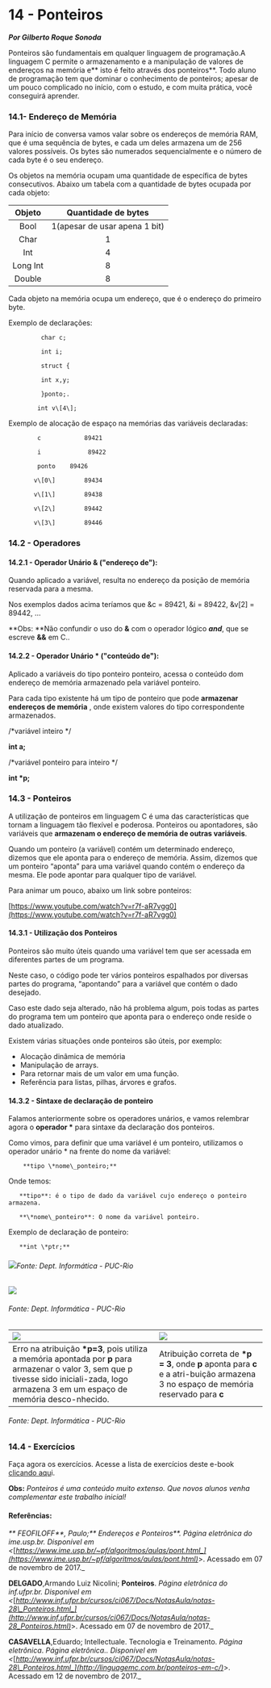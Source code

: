 # 14 - Ponteiros

_**Por Gilberto Roque Sonoda**_

Ponteiros são fundamentais em qualquer linguagem de programação.A linguagem C permite o armazenamento e a manipulação de valores de endereços na memória e** isto é feito através dos ponteiros**. Todo aluno de programação tem que dominar o conhecimento de ponteiros; apesar de um pouco complicado no início, com o estudo, e com muita prática, você conseguirá aprender.

### 14.1- Endereço de Memória

Para início de conversa vamos valar sobre os endereços de memória RAM, que é uma sequência de bytes, e cada um deles armazena um de 256 valores possíveis. Os bytes são numerados sequencialmente e o número de cada byte é o seu endereço.

Os objetos na memória ocupam uma quantidade de específica de  bytes consecutivos. Abaixo um tabela com a quantidade de bytes ocupada por cada objeto:

| Objeto | Quantidade de bytes |
| :---: | :---: |
| Bool | 1\(apesar de usar apena 1 bit\) |
| Char | 1 |
| Int | 4 |
| Long Int | 8 |
| Double | 8 |

Cada objeto na memória ocupa um endereço, que é o endereço do primeiro byte.

Exemplo de declarações:

```
         char c;

         int i;

         struct {

         int x,y;

         }ponto;.

        int v\[4\];
```

Exemplo de alocação de espaço na memórias das variáveis declaradas:

```
        c            89421

        i             89422

        ponto    89426

       v\[0\]        89434

       v\[1\]        89438

       v\[2\]        89442

       v\[3\]        89446
```

### 14.2 - Operadores

#### 14.2.1 - Operador Unário & \("endereço de"\):

Quando aplicado a variável, resulta no endereço da posição de memória reservada para a mesma.

Nos exemplos dados acima teríamos que &c = 89421, &i = 89422, &v\[2\] = 89442, ...

**Obs: **Não confundir  o uso do **&**  com o operador lógico _**and**_, que se escreve **&&** em C..

#### 14.2.2 - Operador Unário \* \("conteúdo de"\):

Aplicado a variáveis do tipo ponteiro ponteiro, acessa o conteúdo dom endereço de memória armazenado pela variável ponteiro.

Para cada tipo existente há um tipo de ponteiro que pode **armazenar endereços de memória** , onde existem valores do tipo correspondente armazenados.

/\*variável inteiro \*/

**int a;**

/\*variável ponteiro para inteiro \*/

**int \*p;**

### 14.3 - Ponteiros

A utilização de ponteiros em linguagem C é uma das características que tornam a linguagem tão flexível e poderosa. Ponteiros ou apontadores, são variáveis que **armazenam o endereço de memória de outras variáveis**.

Quando um ponteiro \(a variável\) contém um determinado endereço, dizemos que ele aponta para o endereço de memória. Assim, dizemos que um ponteiro “aponta” para uma variável quando contém o endereço da mesma. Ele pode apontar para qualquer tipo de variável.

Para animar um pouco, abaixo um link sobre ponteiros:

[https://www.youtube.com/watch?v=r7f-aR7vgg0](https://www.youtube.com/watch?v=r7f-aR7vgg0)

#### 14.3.1 - Utilização dos Ponteiros

Ponteiros são muito úteis quando uma variável tem que ser acessada em diferentes partes de um programa.

Neste caso, o código pode ter vários ponteiros espalhados por diversas partes do programa, “apontando” para a variável que contém o dado desejado.

Caso este dado seja alterado, não há problema algum, pois todas as partes do programa tem um ponteiro que aponta para o endereço onde reside o dado atualizado.

Existem várias situações onde ponteiros são úteis, por exemplo:

* Alocação dinâmica de memória
* Manipulação de arrays.
* Para retornar mais de um valor em uma função.
* Referência para listas, pilhas, árvores e grafos.

#### 14.3.2 - **Sintaxe de declaração de ponteiro**

Falamos anteriormente sobre os operadores unários, e vamos relembrar agora o **operador \*** para sintaxe da declaração dos ponteiros.

Como vimos, para definir que uma variável é um ponteiro, utilizamos o operador unário \* na frente do nome da variável:

```
    **tipo \*nome\_ponteiro;**
```

Onde temos:

```
   **tipo**: é o tipo de dado da variável cujo endereço o ponteiro armazena.

   **\*nome\_ponteiro**: O nome da variável ponteiro.
```

Exemplo de declaração de ponteiro:

```
   **int \*ptr;**
```

###### ![](/assets/ponteiro1.png)Fonte: Dept. Informática - PUC-Rio

###### 

![](/assets/ponteiro2.png)

###### Fonte: Dept. Informática - PUC-Rio

| ![](/assets/ponteiro3.png) | ![](/assets/p4.png) |
| :--- | :--- |
| Erro na atribuição **\*p=3**, pois utiliza a memória apontada por **p** para armazenar o valor 3, sem que p tivesse sido  iniciali-zada, logo armazena 3 em um espaço  de  memória  desco-nhecido. | Atribuição correta de **\*p = 3**, onde **p** aponta para **c**  e  a  atri-buição armazena 3 no espaço de memória reservado para **c** |

###### Fonte: Dept. Informática - PUC-Rio

### 14.4 - Exercícios

Faça agora os exercícios. Acesse a lista de exercícios deste e-book [clicando aqu](https://www.gitbook.com/book/alexsalgado/introducao-a-programacao-em-c/edit#/edit/master/lista-de-exercicios.md?_k=6dkdni)i.





**Obs:** _Ponteiros é uma conteúdo muito extenso. Que novos alunos venha complementar este trabalho inicial!_

#### 

#### Referências:

_** FEOFILOFF**, Paulo;** Endereços e Ponteiros**. Página eletrônica do ime.usp.br. Disponível em &lt;_[_https://www.ime.usp.br/~pf/algoritmos/aulas/pont.html_](https://www.ime.usp.br/~pf/algoritmos/aulas/pont.html)_&gt;. Acessado em 07 de novembro de 2017._

**DELGADO**,Armando Luiz Nicolini; **Ponteiros**. _Página eletrônica do inf.ufpr.br. Disponível em &lt;_[_http://www.inf.ufpr.br/cursos/ci067/Docs/NotasAula/notas-28\_Ponteiros.html_](http://www.inf.ufpr.br/cursos/ci067/Docs/NotasAula/notas-28_Ponteiros.html)_&gt;. Acessado em 07 de novembro de 2017._

**CASAVELLA**,Eduardo; Intellectuale. Tecnologia e Treinamento. _Página eletrônica_. _Página eletrônica.. Disponível em &lt;_[_http://www.inf.ufpr.br/cursos/ci067/Docs/NotasAula/notas-28\_Ponteiros.html_](http://linguagemc.com.br/ponteiros-em-c/)_&gt;. Acessado em 12 de novembro de 2017._

